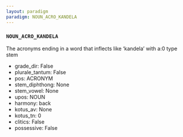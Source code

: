 ```yaml
---
layout: paradigm
paradigm: NOUN_ACRO_KANDELA
---
```

### ` NOUN_ACRO_KANDELA `

The acronyms ending in a word that inflects like ‘kandela’ with a:0 type stem
* grade_dir: False
* plurale_tantum: False
* pos: ACRONYM
* stem_diphthong: None
* stem_vowel: None
* upos: NOUN
* harmony: back
* kotus_av: None
* kotus_tn: 0
* clitics: False
* possessive: False
